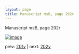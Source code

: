 ```yaml
---
layout: page
title: Manuscript msB, page 202r
---
```


Manuscript msB, page 202r

[![image](http://www.homermultitext.org/iipsrv?OBJ=IIP,1.0&FIF=/project/homer/pyramidal/deepzoom/hmt/vbbifolio/pending/vb_201v_202r.tif&WID=100&CVT=JPEG)](http://www.homermultitext.org/ict2/?urn=urn:cite2:hmt:vbbifolio.pending:vb_201v_202r)

prev:  [201v](../201v) | next:  [202v](../202v)

